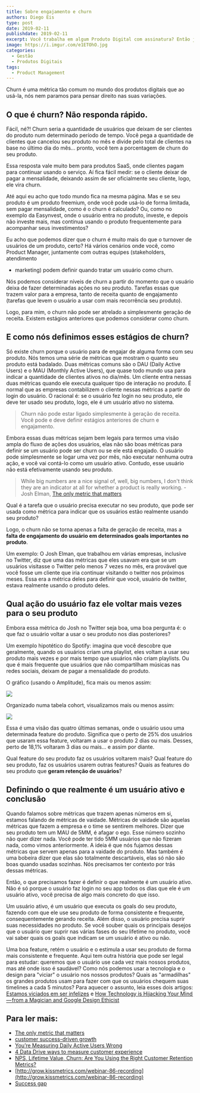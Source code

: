```yaml
---
title: Sobre engajamento e churn
authors: Diego Eis
type: post
date: 2019-02-11
publishdate: 2019-02-11
excerpt: Você trabalha em algum Produto Digital com assinatura? Então já ouviu falar de uma métrica chamada churn.
image: https://i.imgur.com/e1ETOhO.jpg
categories:
  - Gestão
  - Produtos Digitais
tags:
  - Product Management
---
```


Churn é uma métrica tão comum no mundo dos produtos digitais que ao usá-la, nós nem paramos para pensar direito nas suas variações. 

## O que é churn? Não responda rápido.

Fácil, né?! Churn seria a quantidade de usuários que deixam de ser clientes do produto num determinado período de tempo. Você pega a quantidade de clientes que cancelou seu produto no mês e divide pelo total de clientes na base no último dia do mês... pronto, você tem a porcentagem de churn do seu produto.

Essa resposta vale muito bem para produtos SaaS, onde clientes pagam para continuar usando o serviço. Aí fica fácil medir: se o cliente deixar de pagar a mensalidade, deixando assim de ser oficialmente seu cliente, logo, ele vira churn.

Até aqui eu acho que todo mundo fica na mesma página. Mas e se seu produto é um produto freemium, onde você pode usá-lo de forma limitada, sem pagar mensalidade, como é o churn é calculado? Ou, como no exemplo da Easynvest, onde o usuário entra no produto, investe, e depois não investe mais, mas continua usando o produto frequentemente para acompanhar seus investimentos?

Eu acho que podemos dizer que o churn é muito mais do que o turnover de usuários de um produto, certo? Há vários cenários onde você, como Product Manager, juntamente com outras equipes (stakeholders, atendimento
- marketing) podem definir quando tratar um usuário como churn.

Nós podemos considerar níveis de churn a partir do momento que o usuário deixa de fazer determinadas ações no seu produto. Tarefas essas que trazem valor para a empresa, tanto de receita quanto de engajamento (tarefas que levem o usuário a usar com mais recorrência seu produto).

Logo, para mim, o churn não pode ser atrelado a simplesmente geração de receita. Existem estágios anteriores que podemos considerar como churn.

## E como nós definimos esses estágios de churn?

Só existe churn porque o usuário para de engajar de alguma forma com seu produto. Nós temos uma série de métricas que mostram o quanto seu produto está badalado. Duas métricas comuns são o DAU (Daily Active Users) e o MAU (Monthly Active Users), que quase todo mundo usa para indicar a quantidade de clientes ativos no dia/mês. Um cliente entra nessas duas métricas quando ele executa qualquer tipo de interação no produto. É normal que as empresas contabilizem o cliente nessas métricas a partir do login do usuário. O racional é: se o usuário fez login no seu produto, ele deve ter usado seu produto, logo, ele é um usuário ativo no sistema.

> Churn não pode estar ligado simplesmente à geração de receita. Você pode e deve definir estágios anteriores de churn e engajamento.

Embora essas duas métricas sejam bem legais para termos uma visão ampla do fluxo de ações dos usuários, elas não são boas métricas para definir se um usuário pode ser churn ou se ele está engajado. O usuário pode simplesmente se logar uma vez por mês, não executar nenhuma outra ação, e você vai contá-lo como um usuário ativo. Contudo, esse usuário não está efetivamente usando seu produto.

> While big numbers are a nice signal of, well, big numbers, I don't think they are an indicator at all for whether a product is really working. - Josh Elman, [The only metric that matters](https://medium.com/@joshelman/the-only-metric-that-matters-ab24a585b5ea)

Qual é a tarefa que o usuário precisa executar no seu produto, que pode ser usada como métrica para indicar que os usuários estão realmente usando seu produto?

Logo, o churn não se torna apenas a falta de geração de receita, mas a **falta de engajamento do usuário em determinados goals importantes no produto**. 

Um exemplo: O Josh Elman, que trabalhou em várias empresas, inclusive no Twitter, diz que uma das métricas que eles usavam era que se um usuários visitasse o Twitter pelo menos 7 vezes no mês, era provável que você fosse um cliente que iria continuar visitando o twitter nos próximos meses. Essa era a métrica deles para definir que você, usuário de twitter, estava realmente usando o produto deles. 


## Qual ação do usuário faz ele voltar mais vezes para o seu produto

Embora essa métrica do Josh no Twitter seja boa, uma boa pergunta é: o que faz o usuário voltar a usar o seu produto nos dias posteriores? 

Um exemplo hipotético do Spotify: imagina que você descobre que geralmente, quando os usuários criam uma playlist, eles voltam a usar seu produto mais vezes e por mais tempo que usuários não criam playlists. Ou que é mais frequente que usuários que não compartilham músicas nas redes sociais, deixam de pagar a mensalidade do produto.

O gráfico (usando o Amplitude), fica mais ou menos assim:

![](https://i.imgur.com/pI11wz1.png)

Organizado numa tabela cohort, visualizamos mais ou menos assim:

![](https://i.imgur.com/ADa8wfW.png)

Essa é uma visão das quatro últimas semanas, onde o usuário usou uma determinada feature do produto. Significa que o perto de 25% dos usuários que usaram essa feature, voltaram a usar o produto 2 dias ou mais. Desses, perto de 18,1% voltaram 3 dias ou mais... e assim por diante. 

Qual feature do seu produto faz os usuários voltarem mais? Qual feature do seu produto, faz os usuários usarem outras features? Quais as features do seu produto que **geram retenção de usuários**?

## Definindo o que realmente é um usuário ativo e conclusão

Quando falamos sobre métricas que trazem apenas números em si, estamos falando de métricas de vaidade. Métricas de vaidade são aquelas métricas que fazem a empresa e o time se sentirem melhores. Dizer que seu produto tem um MAU de 5MM, é afagar o ego. Esse número sozinho não quer dizer nada. Você pode ter tido 5MM usuários que não fizeram nada, como vimos anteriormente. A ideia é que nós fujamos dessas métricas que servem apenas para a vaidade do produto. Mas também é uma bobeira dizer que elas são totalmente descartáveis, elas só não são boas quando usadas sozinhas. Nós precisamos ter contexto por trás dessas métricas.

Então, o que precisamos fazer é definir o que realmente é um usuário ativo. Não é só porque o usuário faz login no seu app todos os dias que ele é um usuário ativo, você precisa de algo mais concreto do que isso.

Um usuário ativo, é um usuário que executa os goals do seu produto, fazendo com que ele use seu produto de forma consistente e frequente, consequentemente gerando receita. Além disso, o usuário precisa suprir suas necessidades no produto. Se você souber quais os principais desejos que o usuário quer suprir nas várias fases do seu lifetime no produto, você vai saber quais os goals que indicam se um usuário é ativo ou não.

Uma boa feature, retém o usuário e o estimula a usar seu produto de forma mais consistente e frequente. Aqui tem outra história que pode ser legal para estudar: queremos que o usuário use cada vez mais nossos produtos, mas até onde isso é saudável? Como nós podemos usar a tecnologia e o design para "viciar" o usuário nos nossos produtos? Quais as "armadilhas" os grandes produtos usam para fazer com que os usuários chequem suas timelines a cada 5 minutos? Para aquecer o assunto, leia esses dois artigos: [Estamos viciados em ser infelizes](https://www.papodehomem.com.br/estamos-viciados-em-ser-infelizes) e [How Technology is Hijacking Your Mind — from a Magician and Google Design Ethicist](https://journal.thriveglobal.com/how-technology-hijacks-peoples-minds-from-a-magician-and-google-s-design-ethicist-56d62ef5edf3)


## Para ler mais:
- [The only metric that matters](https://medium.com/@joshelman/the-only-metric-that-matters-ab24a585b5ea)
- [customer success-driven growth](https://sixteenventures.com/active-users-vanity-metric)
- [You’re Measuring Daily Active Users Wrong](https://amplitude.com/blog/2016/01/14/measuring-active-users/)
- [4 Data Drive ways to measure customer experience](https://centricdigital.com/blog/customer-experience/4-data-driven-ways-to-measure-customer-experience/)
- [NPS, Lifetime Value, Churn: Are You Using the Right Customer Retention Metrics?](https://business.linkedin.com/marketing-solutions/blog/best-practices--marketing-metrics/2016/nps-lifetime-vlaue-churn-are-you-using-the-right-customer-retention-metrics)
- [http://grow.kissmetrics.com/webinar-86-recording](http://grow.kissmetrics.com/webinar-86-recording)
- [Success gap](https://sixteenventures.com/success-gap)

